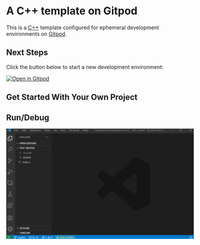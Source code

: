 # A C++ template on Gitpod

This is a [C++](https://clang.llvm.org/) template configured for ephemeral development environments on [Gitpod](https://www.gitpod.io/).

## Next Steps

Click the button below to start a new development environment:

[![Open in Gitpod](https://gitpod.io/button/open-in-gitpod.svg)](https://gitpod.io/#https://github.com/takararei/template-cpp)

## Get Started With Your Own Project

## Run/Debug
![example](ExecuteTasks.gif)
